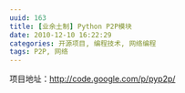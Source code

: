 ```yaml
---
uuid: 163
title: [业余土制] Python P2P模块
date: 2010-12-10 16:22:29
categories: 开源项目, 编程技术, 网络编程
tags: P2P, 网络
---
```

项目地址：<http://code.google.com/p/pyp2p/>


